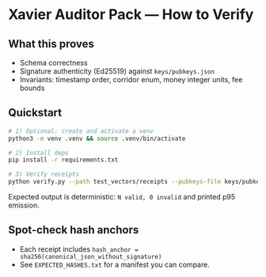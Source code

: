 # Xavier Auditor Pack — How to Verify

## What this proves
- Schema correctness
- Signature authenticity (Ed25519) against `keys/pubkeys.json`
- Invariants: timestamp order, corridor enum, money integer units, fee bounds

## Quickstart
```bash
# 1) Optional: create and activate a venv
python3 -m venv .venv && source .venv/bin/activate

# 2) Install deps
pip install -r requirements.txt

# 3) Verify receipts
python verify.py --path test_vectors/receipts --pubkeys-file keys/pubkeys.json --strict --summary
```
Expected output is deterministic: `N valid, 0 invalid` and printed p95 emission.

## Spot-check hash anchors
- Each receipt includes `hash_anchor = sha256(canonical_json_without_signature)`
- See `EXPECTED_HASHES.txt` for a manifest you can compare.
